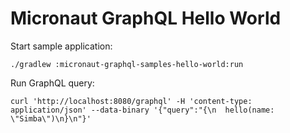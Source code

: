 # Micronaut GraphQL Hello World

Start sample application:

    ./gradlew :micronaut-graphql-samples-hello-world:run

Run GraphQL query:

    curl 'http://localhost:8080/graphql' -H 'content-type: application/json' --data-binary '{"query":"{\n  hello(name: \"Simba\")\n}\n"}'
